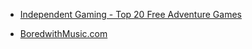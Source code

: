 
- [Independent Gaming - Top 20 Free Adventure Games](/2007/02/independent-gaming-top-20-free-adventure-games/)

- [BoredwithMusic.com](/2005/03/boredwithmusic-com/)
